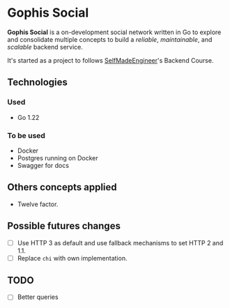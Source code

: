 # Gophis Social

**Gophis Social** is a on-development social network written in Go to explore and consolidate multiple concepts to build a _reliable_, _maintainable_, and _scalable_ backend service.

It's started as a project to follows [SelfMadeEngineer](www.skool.com/self-made-engineer)'s Backend Course.

## Technologies

### Used

- Go 1.22

### To be used

- Docker
- Postgres running on Docker
- Swagger for docs

## Others concepts applied

* Twelve factor.

## Possible futures changes

- [ ] Use HTTP 3 as default and use fallback mechanisms to set HTTP 2 and 1.1.
- [ ] Replace `chi` with own implementation.

## TODO

- [ ] Better queries
